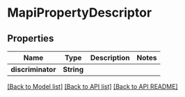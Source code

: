 
# MapiPropertyDescriptor
## Properties
Name | Type | Description | Notes
------------ | ------------- | ------------- | -------------
**discriminator** | **String** |  | 




[[Back to Model list]](README.md#documentation-for-models) [[Back to API list]](README.md#documentation-for-api-endpoints) [[Back to API README]](README.md)

